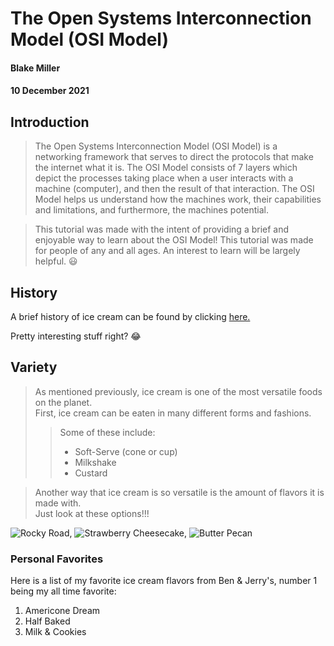 # **The Open Systems Interconnection Model (OSI Model)**
#### **Blake Miller**
#### **10 December 2021**

## **Introduction**

>The Open Systems Interconnection Model (OSI Model) is a networking framework that serves to direct the protocols that make the internet what it is.
 The OSI Model consists of 7 layers which depict the processes taking place when a user interacts with a machine (computer), and then the result of that interaction. 
 The OSI Model helps us understand how the machines work, their capabilities and limitations, and furthermore, the machines potential. 

>This tutorial was made with the intent of providing a brief and enjoyable way to learn about the OSI Model! This tutorial was made for people of any and all ages.
 An interest to learn will be largely helpful. :smiley: 

## **History**

A brief history of ice cream can be found by clicking [here.](https://youtu.be/53noEBeu9gQ)

Pretty interesting stuff right? :joy:


## **Variety**

>As mentioned previously, ice cream is one of the most versatile foods on the planet.  
First, ice cream can be eaten in many different forms and fashions.  
>>Some of these include:  
  >>* Soft-Serve (cone or cup)
  >>* Milkshake
  >>* Custard
  
>Another way that ice cream is so versatile is the amount of flavors it is made with.  
Just look at these options!!!

![Rocky Road](https://celebratingsweets.com/wp-content/uploads/2021/04/Rocky-Road-Ice-Cream-3-2.webp), ![Strawberry Cheesecake](https://www.eatwell101.com/wp-content/uploads/2019/07/Strawberry-Cheesecake-Ice-Cream-recipe-3.jpg), ![Butter Pecan](https://www.simplyrecipes.com/thmb/hvdgw6kzmm90NN5fUYwyuWIW_1E=/960x0/filters:no_upscale():max_bytes(150000):strip_icc():format(webp)/Simply-Recipes-Butter-Pecan-Ice-Cream-LEAD-8-721cad221d274f7081ca84022d89aa8a.jpg)

### **Personal Favorites**

Here is a list of my favorite ice cream flavors from Ben & Jerry's, number 1 being my all time favorite:
1. Americone Dream
2. Half Baked
3. Milk & Cookies
